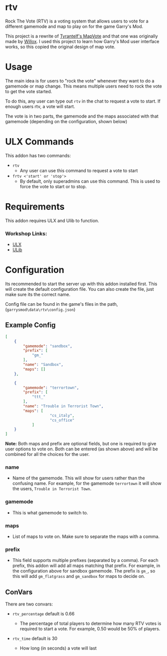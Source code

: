 # rtv

Rock The Vote (RTV) is a voting system that allows users to vote for a different gamemode and map to play on for the game Garry's Mod.

This project is a rewrite of [Tyrantelf's MapVote](https://github.com/tyrantelf/gmod-mapvote) and that one was originally made by [Willox](https://github.com/willox/gmod-mapvote). I used this project to learn how Garry's Mod user interface works, so this copied the original design of map vote.


# Usage

The main idea is for users to "rock the vote" whenever they want to do a gamemode or map change. This means multiple users need to rock the vote to get the vote started.

To do this, any user can type out `rtv` in the chat to request a vote to start. If enough users rtv, a vote will start.

The vote is in two parts, the gamemode and the maps associated with that gamemode (depending on the configuration, shown below)

# ULX Commands

This addon has two commands:

- `rtv`
	- Any user can use this command to request a vote to start
- `frtv <'start' or 'stop'>`
	- By default, only superadmins can use this command. This is used to force the vote to start or to stop.

# Requirements

This addon requires ULX and Ulib to function.

### Workshop Links:

- [ULX](https://steamcommunity.com/sharedfiles/filedetails/?id=557962280)
- [ULib](https://steamcommunity.com/workshop/filedetails/?id=557962238)

# Configuration

Its recommended to start the server up with this addon installed first. This will create the default configuration file. You can also create the file, just make sure its the correct name.

Config file can be found in the game's files in the path, (`garrysmod\data\rtv\config.json`)

## Example Config

```json
[
	{
		"gamemode": "sandbox",
		"prefix": [
			"gm_"
		],
		"name": "Sandbox",
		"maps": []
	},

	{
		"gamemode": "terrortown",
		"prefix": [
			"ttt_"
		],
		"name": "Trouble in Terrorist Town",
		"maps": [
            		"cs_italy",
            		"cs_office"
        	]
	}
]
```

**Note:** Both maps and prefix are optional fields, but one is required to give user options to vote on. Both can be entered (as shown above) and will be combined for all the choices for the user.

### name

- Name of the gamemode. This will show for users rather than the confusing name. For example, for the gamemode `terrortown` it will show the users, `Trouble in Terrorist Town`.

### gamemode

- This is what gamemode to switch to.

### maps

- List of maps to vote on. Make sure to separate the maps with a comma.

### prefix

- This field supports multiple prefixes (separated by a comma). For each prefix, this addon will add all maps matching that prefix. For example, in the configuration above for sandbox gamemode. The prefix is `gm_`, so this will add `gm_flatgrass` and `gm_sandbox` for maps to decide on.


## ConVars

There are two convars:

- `rtv_percentage` default is 0.66
	- The percentage of total players to determine how many RTV votes is required to start a vote. For example, 0.50 would be 50% of players.

- `rtv_time` default is 30
	- How long (in seconds) a vote will last

